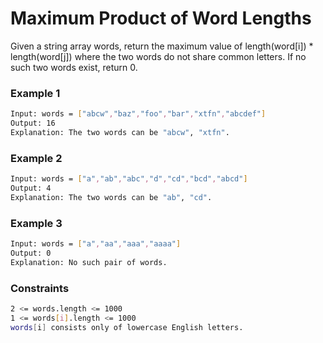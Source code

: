 # Maximum Product of Word Lengths

Given a string array words, return the maximum value of length(word[i]) * length(word[j]) where the two words do not share common letters. If no such two words exist, return 0.

### Example 1
```sh
Input: words = ["abcw","baz","foo","bar","xtfn","abcdef"]
Output: 16
Explanation: The two words can be "abcw", "xtfn".
```

### Example 2
```sh
Input: words = ["a","ab","abc","d","cd","bcd","abcd"]
Output: 4
Explanation: The two words can be "ab", "cd".
```

### Example 3
```sh
Input: words = ["a","aa","aaa","aaaa"]
Output: 0
Explanation: No such pair of words.
```

### Constraints
```sh
2 <= words.length <= 1000
1 <= words[i].length <= 1000
words[i] consists only of lowercase English letters.
```
